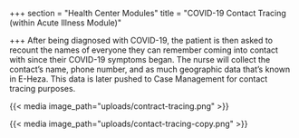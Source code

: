 +++
section = "Health Center Modules"
title = "COVID-19 Contact Tracing (within Acute Illness Module)"

+++
After being diagnosed with COVID-19, the patient is then asked to recount the names of everyone they can remember coming into contact with since their COVID-19 symptoms began. The nurse will collect the contact’s name, phone number, and as much geographic data that’s known in E-Heza. This data is later pushed to Case Management for contact tracing purposes.

{{< media image_path="uploads/contract-tracing.png" >}}

{{< media image_path="uploads/contact-tracing-copy.png" >}}